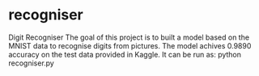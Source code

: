 # recogniser
Digit Recogniser
The goal of this project is to built a model based on the MNIST data to recognise digits from pictures.
The model achives 0.9890 accuracy on the test data provided in Kaggle.
It can be run as: python recogniser.py
